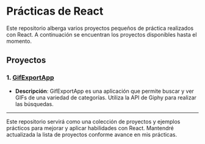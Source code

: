 # Prácticas de React

Este repositorio alberga varios proyectos pequeños de práctica realizados con React. 
A continuación se encuentran los proyectos disponibles hasta el momento.

## Proyectos

### 1. [GifExportApp](https://giftexpertapp-practice.netlify.app/)
- **Descripción**: GifExportApp es una aplicación que permite buscar y ver GIFs de una variedad de categorías. Utiliza la API de Giphy para realizar las búsquedas.
  
---

Este repositorio servirá como una colección de proyectos y ejemplos prácticos para mejorar y aplicar habilidades con React. Mantendré actualizada la lista de proyectos conforme avance en mis prácticas.
